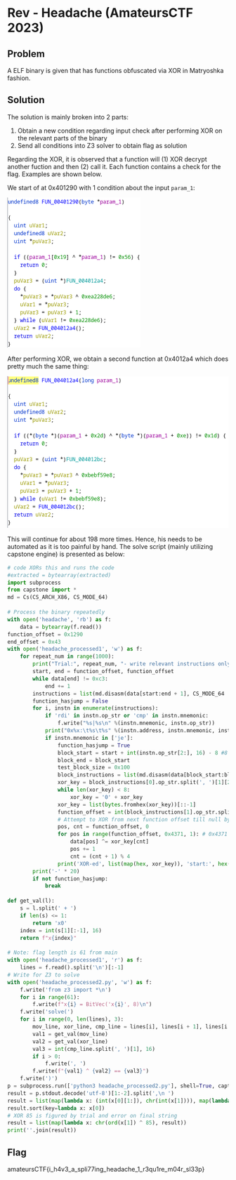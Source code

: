 # Rev - Headache (AmateursCTF 2023)

## Problem

A ELF binary is given that has functions obfuscated via XOR in Matryoshka fashion.

## Solution

The solution is mainly broken into 2 parts:
1. Obtain a new condition regarding input check after performing XOR on the relevant parts of the binary
2. Send all conditions into Z3 solver to obtain flag as solution

Regarding the XOR, it is observed that a function will (1) XOR decrypt another fuction and then (2) call it. Each function contains a check for the flag. Examples are shown below.

We start of at 0x401290 with 1 condition about the input `param_1`:

![First check](images/rev_headache1.png)

After performing XOR, we obtain a second function at 0x4012a4 which does pretty much the same thing:

![Second check](images/rev_headache2.png)

This will continue for about 198 more times. Hence, his needs to be automated as it is too painful by hand. The solve script (mainly utilizing capstone engine) is presented as below:

```python
# code XORs this and runs the code
#extracted = bytearray(extracted)
import subprocess
from capstone import *
md = Cs(CS_ARCH_X86, CS_MODE_64)

# Process the binary repeatedly
with open('headache', 'rb') as f:
    data = bytearray(f.read())
function_offset = 0x1290
end_offset = 0x43
with open('headache_processed1', 'w') as f:
    for repeat_num in range(1000):
        print("Trial:", repeat_num, "- write relevant instructions only")
        start, end = function_offset, function_offset
        while data[end] != 0xc3:
            end += 1
        instructions = list(md.disasm(data[start:end + 1], CS_MODE_64 | CS_MODE_LITTLE_ENDIAN))
        function_hasjump = False
        for i, instn in enumerate(instructions):
            if 'rdi' in instn.op_str or 'cmp' in instn.mnemonic:
                f.write("%s|%s\n" %(instn.mnemonic, instn.op_str))
            print("0x%x:\t%s\t%s" %(instn.address, instn.mnemonic, instn.op_str))
            if instn.mnemonic in ['je']:
                function_hasjump = True
                block_start = start + int(instn.op_str[2:], 16) - 8 #8 is a guess that seems to work consistently well?
                block_end = block_start
                test_block_size = 0x100
                block_instructions = list(md.disasm(data[block_start:block_start + test_block_size], CS_MODE_64 | CS_MODE_LITTLE_ENDIAN))
                xor_key = block_instructions[0].op_str.split(', ')[1][2:]
                while len(xor_key) < 8:
                    xor_key = '0' + xor_key
                xor_key = list(bytes.fromhex(xor_key))[::-1]
                function_offset = int(block_instructions[1].op_str.split(', ')[1][3:-1], 16) - 0x400000
                # Attempt to XOR from next function offset till null byte
                pos, cnt = function_offset, 0
                for pos in range(function_offset, 0x4371, 1): # 0x4371 is near end of unknown code block
                    data[pos] ^= xor_key[cnt]
                    pos += 1
                    cnt = (cnt + 1) % 4
                print('XOR-ed', list(map(hex, xor_key)), 'start:', hex(function_offset))
        print('-' * 20)
        if not function_hasjump:
            break

def get_val(l):
    s = l.split(' + ')
    if len(s) <= 1:
        return 'x0'
    index = int(s[1][:-1], 16)
    return f"x{index}"

# Note: flag length is 61 from main
with open('headache_processed1', 'r') as f:
    lines = f.read().split('\n')[:-1]
# Write for Z3 to solve
with open('headache_processed2.py', 'w') as f:
    f.write('from z3 import *\n')
    for i in range(61):
        f.write(f"x{i} = BitVec('x{i}', 8)\n")
    f.write('solve(')
    for i in range(0, len(lines), 3):
        mov_line, xor_line, cmp_line = lines[i], lines[i + 1], lines[i + 2]
        val1 = get_val(mov_line)
        val2 = get_val(xor_line)
        val3 = int(cmp_line.split(', ')[1], 16)
        if i > 0:
            f.write(', ')
        f.write(f"{val1} ^ {val2} == {val3}")
    f.write(')')
p = subprocess.run(['python3 headache_processed2.py'], shell=True, capture_output=True)
result = p.stdout.decode('utf-8')[1:-2].split(',\n ')
result = list(map(lambda x: (int(x[0][1:]), chr(int(x[1]))), map(lambda x: x.split(' = '), result)))
result.sort(key=lambda x: x[0])
# XOR 85 is figured by trial and error on final string
result = list(map(lambda x: chr(ord(x[1]) ^ 85), result))
print(''.join(result))
```

## Flag

amateursCTF{i_h4v3_a_spli77ing_headache_1_r3qu1re_m04r_sl33p}